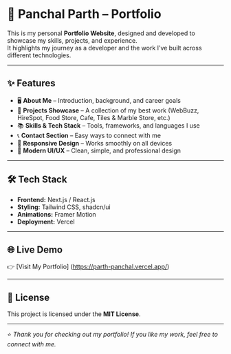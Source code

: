 # 🚀 Panchal Parth – Portfolio  

This is my personal **Portfolio Website**, designed and developed to showcase my skills, projects, and experience.  
It highlights my journey as a developer and the work I’ve built across different technologies.  

---

## ✨ Features
- 🖥️ **About Me** – Introduction, background, and career goals  
- 💼 **Projects Showcase** – A collection of my best work (WebBuzz, HireSpot, Food Store, Cafe, Tiles & Marble Store, etc.)  
- 📚 **Skills & Tech Stack** – Tools, frameworks, and languages I use  
- 📞 **Contact Section** – Easy ways to connect with me  
- 📱 **Responsive Design** – Works smoothly on all devices  
- 🎨 **Modern UI/UX** – Clean, simple, and professional design  

---

## 🛠 Tech Stack
- **Frontend:** Next.js / React.js  
- **Styling:** Tailwind CSS, shadcn/ui  
- **Animations:** Framer Motion  
- **Deployment:** Vercel  

---

## 🌐 Live Demo
👉 [Visit My Portfolio] (https://parth-panchal.vercel.app/)  

---

## 📜 License
This project is licensed under the **MIT License**.  

---

⭐ *Thank you for checking out my portfolio! If you like my work, feel free to connect with me.*  
